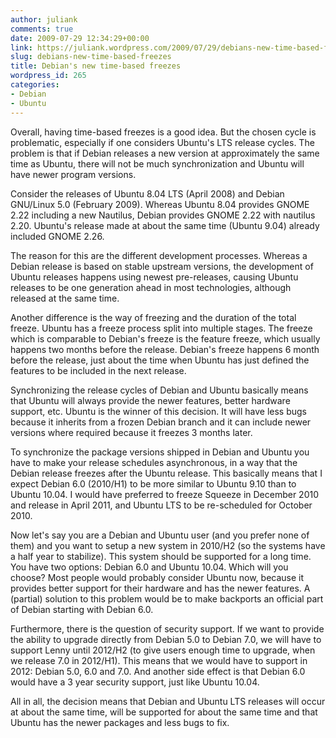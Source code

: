 ```yaml
---
author: juliank
comments: true
date: 2009-07-29 12:34:29+00:00
link: https://juliank.wordpress.com/2009/07/29/debians-new-time-based-freezes/
slug: debians-new-time-based-freezes
title: Debian's new time-based freezes
wordpress_id: 265
categories:
- Debian
- Ubuntu
---
```


Overall, having time-based freezes is a good idea. But the chosen cycle is problematic, especially if one considers Ubuntu's LTS release cycles. The problem is that if Debian releases a new version at approximately the same time as Ubuntu, there will not be much synchronization and Ubuntu will have newer program versions.

Consider the releases of Ubuntu 8.04 LTS (April 2008) and Debian GNU/Linux 5.0 (February 2009). Whereas Ubuntu 8.04 provides GNOME 2.22 including a new Nautilus, Debian provides GNOME 2.22 with nautilus 2.20. Ubuntu's release made at about the same time (Ubuntu 9.04) already included GNOME 2.26.

The reason for this are the different development processes. Whereas a Debian release is based on stable upstream versions, the development of Ubuntu releases happens using newest pre-releases, causing Ubuntu releases to be one generation ahead in most technologies, although released at the same time.

Another difference is the way of freezing and the duration of the total freeze. Ubuntu has a freeze process split into multiple stages. The freeze which is comparable to Debian's freeze is the feature freeze, which usually happens two months before the release. Debian's freeze happens 6 month before the release, just about the time when Ubuntu has just defined the features to be included in the next release.

Synchronizing the release cycles of Debian and Ubuntu basically means that Ubuntu will always provide the newer features, better hardware support, etc. Ubuntu is the winner of this decision. It will have less bugs because it inherits from a frozen Debian branch and it can include newer versions where required because it freezes 3 months later.

To synchronize the package versions shipped in Debian and Ubuntu you have to make your release schedules asynchronous, in a way that the Debian release freezes after the Ubuntu release. This basically means that I expect Debian 6.0 (2010/H1) to be more similar to Ubuntu 9.10 than to Ubuntu 10.04. I would have preferred to freeze Squeeze in December 2010 and release in April 2011, and Ubuntu LTS to be re-scheduled for October 2010.

Now let's say you are a Debian and Ubuntu user (and you prefer none of them) and you want to setup a new system in 2010/H2 (so the systems have a half year to stabilize). This system should be supported for a long time. You have two options: Debian 6.0 and Ubuntu 10.04. Which will you choose? Most people would probably consider Ubuntu now, because it provides better support for their hardware and has the newer features. A (partial) solution to this problem would be to make backports an official part of Debian starting with Debian 6.0.

Furthermore, there is the question of security support. If we want to provide the ability to upgrade directly from Debian 5.0 to Debian 7.0, we will have to support Lenny until 2012/H2 (to give users enough time to upgrade, when we release 7.0 in 2012/H1). This means that we would have to support in 2012: Debian 5.0, 6.0 and 7.0. And another side effect is that Debian 6.0 would have a 3 year security support, just like Ubuntu 10.04.

All in all, the decision means that Debian and Ubuntu LTS releases will occur at about the same time, will be supported for about the same time and that Ubuntu has the newer packages and less bugs to fix.
